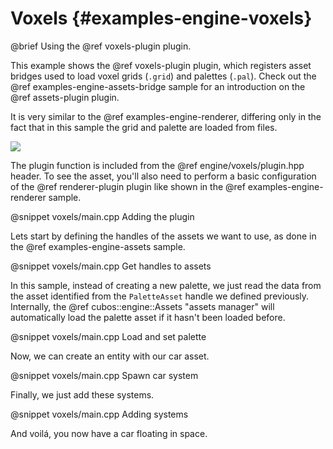 # Voxels {#examples-engine-voxels}

@brief Using the @ref voxels-plugin plugin.

This example shows the @ref voxels-plugin plugin, which registers asset bridges used to load voxel grids (`.grid`) and palettes (`.pal`). Check out the @ref examples-engine-assets-bridge sample for an introduction on the @ref assets-plugin plugin.

It is very similar to the @ref examples-engine-renderer, differing only in the fact that in this sample the grid and palette are loaded from files.

![](voxels/output.png)

The plugin function is included from the @ref engine/voxels/plugin.hpp header.
To see the asset, you'll also need to perform a basic configuration of the @ref renderer-plugin plugin like shown in the @ref examples-engine-renderer sample.

@snippet voxels/main.cpp Adding the plugin

Lets start by defining the handles of the assets we want to use, as done in the @ref examples-engine-assets sample.

@snippet voxels/main.cpp Get handles to assets

In this sample, instead of creating a new palette, we just read the data from the asset identified from the `PaletteAsset` handle we defined previously. Internally, the @ref cubos::engine::Assets "assets manager" will automatically load the palette asset if it hasn't been loaded before.

@snippet voxels/main.cpp Load and set palette

Now, we can create an entity with our car asset. 

@snippet voxels/main.cpp Spawn car system

Finally, we just add these systems. 

@snippet voxels/main.cpp Adding systems

And voilá, you now have a car floating in space.